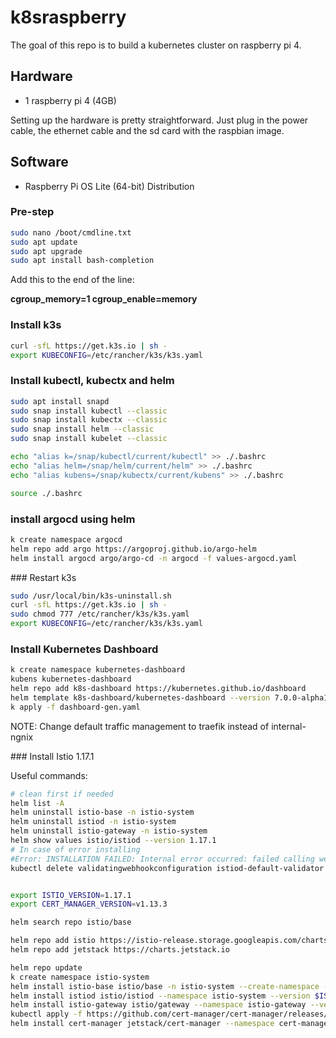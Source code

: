# k8sraspberry

The goal of this repo is to build a kubernetes cluster on raspberry pi 4.

## Hardware

- 1 raspberry pi 4 (4GB)

Setting up the hardware is pretty straightforward. Just plug in the power cable, the ethernet cable and the sd card with the raspbian image.

## Software

- Raspberry Pi OS Lite (64-bit) Distribution

### Pre-step

```bash
sudo nano /boot/cmdline.txt
sudo apt update
sudo apt upgrade
sudo apt install bash-completion
```

Add this to the end of the line:

**cgroup_memory=1 cgroup_enable=memory**

### Install k3s

```bash
curl -sfL https://get.k3s.io | sh -
export KUBECONFIG=/etc/rancher/k3s/k3s.yaml
```

### Install kubectl, kubectx and helm

```bash
sudo apt install snapd
sudo snap install kubectl --classic
sudo snap install kubectx --classic
sudo snap install helm --classic
sudo snap install kubelet --classic

echo "alias k=/snap/kubectl/current/kubectl" >> ./.bashrc
echo "alias helm=/snap/helm/current/helm" >> ./.bashrc
echo "alias kubens=/snap/kubectx/current/kubens" >> ./.bashrc

source ./.bashrc
```

### install argocd using helm

```bash
k create namespace argocd
helm repo add argo https://argoproj.github.io/argo-helm
helm install argocd argo/argo-cd -n argocd -f values-argocd.yaml

```


### Restart k3s

```bash
sudo /usr/local/bin/k3s-uninstall.sh 
curl -sfL https://get.k3s.io | sh -
sudo chmod 777 /etc/rancher/k3s/k3s.yaml
export KUBECONFIG=/etc/rancher/k3s/k3s.yaml
```

### Install Kubernetes Dashboard

```bash
k create namespace kubernetes-dashboard
kubens kubernetes-dashboard
helm repo add k8s-dashboard https://kubernetes.github.io/dashboard
helm template k8s-dashboard/kubernetes-dashboard --version 7.0.0-alpha1 -f values-dashboard.yaml > dashboard-gen.yaml  
k apply -f dashboard-gen.yaml
```
NOTE: Change default traffic management to traefik instead of internal-ngnix



### Install Istio 1.17.1

Useful commands:


```bash
# clean first if needed
helm list -A
helm uninstall istio-base -n istio-system
helm uninstall istiod -n istio-system
helm uninstall istio-gateway -n istio-system
helm show values istio/istiod --version 1.17.1
# In case of error installing
#Error: INSTALLATION FAILED: Internal error occurred: failed calling webhook "validation.istio.io": failed to call webhook: Post "https://istiod.istio-system.#svc:443/validate?timeout=10s": no endpoints available for service "istiod"
kubectl delete validatingwebhookconfiguration istiod-default-validator 
```

```bash

export ISTIO_VERSION=1.17.1
export CERT_MANAGER_VERSION=v1.13.3

helm search repo istio/base

helm repo add istio https://istio-release.storage.googleapis.com/charts
helm repo add jetstack https://charts.jetstack.io

helm repo update
k create namespace istio-system
helm install istio-base istio/base -n istio-system --create-namespace --version $ISTIO_VERSION
helm install istiod istio/istiod --namespace istio-system --version $ISTIO_VERSION --create-namespace --set meshConfig.ingressService=istio-gateway --set meshConfig.ingressSelector=gateway --set meshConfig.defaultConfig.holdApplicationUntilProxyStarts=true
helm install istio-gateway istio/gateway --namespace istio-gateway --version $ISTIO_VERSION --create-namespace
kubectl apply -f https://github.com/cert-manager/cert-manager/releases/download/$CERT_MANAGER_VERSION/cert-manager.crds.yaml
helm install cert-manager jetstack/cert-manager --namespace cert-manager --version $CERT_MANAGER_VERSION --create-namespace 

```






